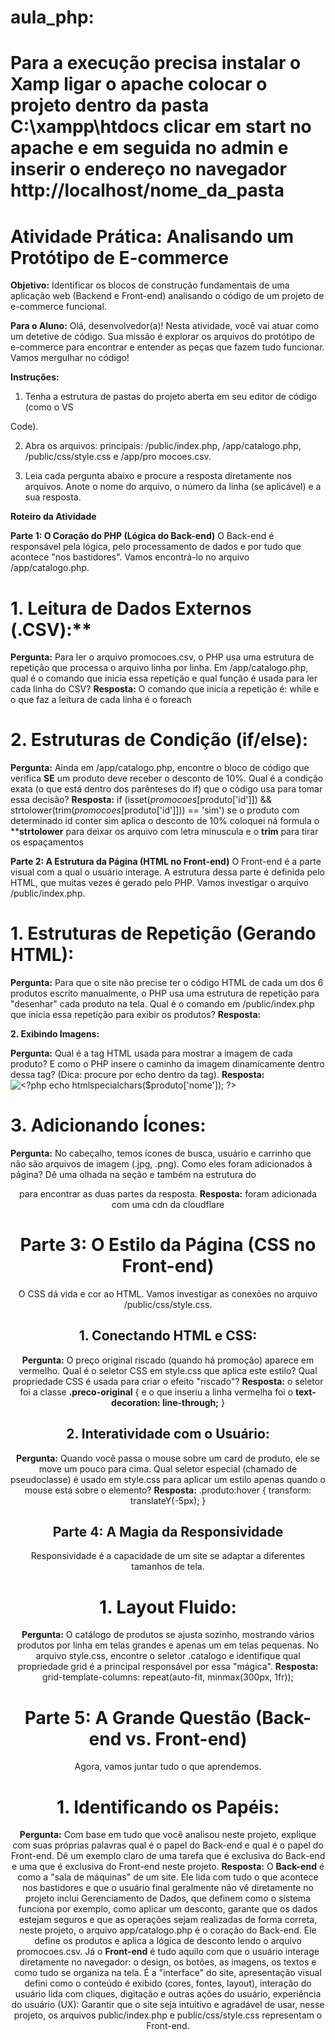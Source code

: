 # aula_php:

# Para a execução precisa instalar o Xamp ligar o apache colocar o projeto dentro da pasta C:\xampp\htdocs clicar em start no apache e em seguida no admin e inserir o endereço no navegador http://localhost/nome_da_pasta


# Atividade Prática: Analisando um Protótipo de E-commerce

**Objetivo:** Identificar os blocos de construção fundamentais de uma aplicação web (Backend e Front-end) analisando o código de um projeto de e-commerce funcional.

**Para o Aluno:** Olá, desenvolvedor(a)! Nesta atividade, você vai atuar como um detetive de
código. Sua missão é explorar os arquivos do protótipo de e-commerce para encontrar e
entender as peças que fazem tudo funcionar. Vamos mergulhar no código!

**Instruções:**

1. Tenha a estrutura de pastas do projeto aberta em seu editor de código (como o VS

Code).

2. Abra os arquivos:
principais: /public/index.php, /app/catalogo.php, /public/css/style.css e /app/pro
mocoes.csv.

3. Leia cada pergunta abaixo e procure a resposta diretamente nos arquivos. Anote o
nome do arquivo, o número da linha (se aplicável) e a sua resposta.

**Roteiro da Atividade**

**Parte 1: O Coração do PHP (Lógica do Back-end)**
O Back-end é responsável pela lógica, pelo processamento de dados e por tudo que acontece "nos bastidores". Vamos encontrá-lo no arquivo /app/catalogo.php.


# 1. Leitura de Dados Externos (.CSV):**

**Pergunta:** Para ler o arquivo promocoes.csv, o PHP usa uma estrutura de repetição que processa o arquivo linha por linha. Em /app/catalogo.php, qual é o comando que inicia essa  repetição e qual função é usada para ler cada linha do CSV?
**Resposta:** O comando que inicia a repetição é: while e o que faz a leitura de cada linha é o foreach

# 2. Estruturas de Condição (if/else):

**Pergunta:** Ainda em /app/catalogo.php, encontre o bloco de código que verifica **SE** um produto deve receber o desconto de 10%. Qual é a condição exata (o que está dentro dos parênteses do if) que o código usa para tomar essa decisão?
**Resposta:** if (isset($promocoes[$produto['id']]) && strtolower(trim($promocoes[$produto['id']])) == 'sim') 
se o produto com determinado id conter sim aplica o desconto de 10% coloquei ná formula o ****strtolower** para deixar os arquivo com letra minuscula e o **trim** para tirar os espaçamentos


**Parte 2: A Estrutura da Página (HTML no Front-end)**
O Front-end é a parte visual com a qual o usuário interage. A estrutura dessa parte é definida pelo HTML, que muitas vezes é gerado pelo PHP. Vamos investigar o arquivo /public/index.php.

# 1. Estruturas de Repetição (Gerando HTML):

**Pergunta:** Para que o site não precise ter o código HTML de cada um dos 6 produtos escrito manualmente, o PHP usa uma estrutura de repetição para "desenhar" cada produto na tela. Qual é o comando em /public/index.php que inicia essa repetição para exibir os produtos?
**Resposta:** <?php foreach ($produtos as $produto): ?>

**2. Exibindo Imagens:**

**Pergunta:** Qual é a tag HTML usada para mostrar a imagem de cada produto? 
E como o PHP insere o caminho da imagem dinamicamente dentro dessa tag? 
(Dica: procure por echo dentro da tag).
**Resposta:** <img src="<?php echo htmlspecialchars($produto['imagem']); ?>" alt="<?php echo htmlspecialchars($produto['nome']); ?>">


# 3. Adicionando Ícones:

**Pergunta:** No cabeçalho, temos ícones de busca, usuário e carrinho que não são arquivos de imagem (.jpg, .png). Como eles foram adicionados à página? Dê uma olhada na seção <head> e também na estrutura do <header> para encontrar as duas partes da resposta.
**Resposta:** foram adicionada com uma cdn da cloudflare    <!-- Link para a biblioteca de ícones Font Awesome -->
    <link rel="stylesheet" href="https://cdnjs.cloudflare.com/ajax/libs/font-awesome/6.5.2/css/all.min.css" integrity="sha512-SnH5WK+bZxgPHs44uWIX+LLJAJ9/2PkPKZ5QiAj6Ta86w+fsb2TkcmfRyVX3pBnMFcV7oQPJkl9QevSCWr3W6A==" crossorigin="anonymous" referrerpolicy="no-referrer" />


# Parte 3: O Estilo da Página (CSS no Front-end)
O CSS dá vida e cor ao HTML. Vamos investigar as conexões no
arquivo /public/css/style.css.

## 1. Conectando HTML e CSS:

**Pergunta:** O preço original riscado (quando há promoção) aparece em vermelho. Qual é o seletor CSS em style.css que aplica este estilo? Qual propriedade CSS é usada para criar o efeito "riscado"?
**Resposta:** o seletor foi a classe **.preco-original** {
  e o que inseriu a linha vermelha foi o **text-decoration: line-through;**
}

## 2. Interatividade com o Usuário:

**Pergunta:** Quando você passa o mouse sobre um card de produto, ele se move um pouco para cima. Qual seletor especial (chamado de pseudoclasse) é usado em style.css para aplicar um estilo apenas quando o mouse está sobre o elemento?
**Resposta:** 
.produto:hover {
  transform: translateY(-5px);
}

## Parte 4: A Magia da Responsividade
Responsividade é a capacidade de um site se adaptar a diferentes tamanhos de tela.

# 1. Layout Fluido:

**Pergunta:** O catálogo de produtos se ajusta sozinho, mostrando vários produtos por linha em telas grandes e apenas um em telas pequenas. No arquivo style.css, encontre o seletor .catalogo e identifique qual propriedade grid é a principal responsável por essa "mágica".
**Resposta:**
  grid-template-columns: repeat(auto-fit, minmax(300px, 1fr));


# Parte 5: A Grande Questão (Back-end vs. Front-end)
Agora, vamos juntar tudo o que aprendemos.

# 1. Identificando os Papéis:

**Pergunta:** Com base em tudo que você analisou neste projeto, explique com suas próprias palavras qual é o papel do Back-end e qual é o papel do Front-end. Dê um exemplo claro de uma tarefa que é exclusiva do Back-end e uma que é exclusiva do Front-end neste projeto.
**Resposta:** O **Back-end** é como a "sala de máquinas" de um site. Ele lida com tudo o que acontece nos bastidores e que o usuário final geralmente não vê diretamente no projeto inclui Gerenciamento de Dados, que definem como o sistema funciona por exemplo, como aplicar um desconto, garante que os dados estejam seguros e que as operações sejam realizadas de forma correta, neste projeto, o arquivo app/catalogo.php é o coração do Back-end. Ele define os produtos e aplica a lógica de desconto lendo o arquivo promocoes.csv.
Já o **Front-end** é tudo aquilo com que o usuário interage diretamente no navegador: o design, os botões, as imagens, os textos e como tudo se organiza na tela. É a "interface" do site, apresentação visual defini como o conteúdo é exibido (cores, fontes, layout), interação do usuário lida com cliques, digitação e outras ações do usuário, experiência do usuário (UX): Garantir que o site seja intuitivo e agradável de usar, nesse projeto, os arquivos public/index.php e public/css/style.css representam o Front-end.

